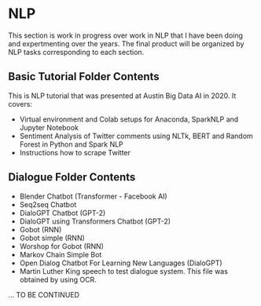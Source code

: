 # NLP
This section is work in progress over work in NLP that I have been doing and expertmenting over the years. The final product will be organized by NLP tasks corresponding to each section. 

## Basic Tutorial Folder Contents 
This is NLP tutorial that was presented at Austin Big Data AI in 2020. It covers: 
* Virtual environment and Colab setups for Anaconda, SparkNLP and Jupyter Notebook
* Sentiment Analysis of Twitter comments using NLTk, BERT and Random Forest in Python and Spark NLP
* Instructions how to scrape Twitter 

## Dialogue Folder Contents
* Blender Chatbot (Transformer - Facebook AI)
* Seq2seq Chatbot
* DialoGPT Chatbot (GPT-2)
* DialoGPT using Transformers Chatbot (GPT-2)
* Gobot (RNN)
* Gobot simple (RNN)
* Worshop for Gobot (RNN)
* Markov Chain Simple Bot 
* Open Dialog Chatbot For Learning New Languages (DialoGPT)
* Martin Luther King speech to test dialogue system. This file was obtained by using OCR. 
  
... TO BE CONTINUED
